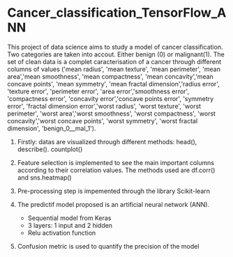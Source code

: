 # Cancer_classification_TensorFlow_ANN

  This project of data science aims to study a model of cancer classification. Two categories are taken into accout. Either benign (0) or malignant(1).
The set of clean data is a complet caracterisation of a cancer through different columns of values ('mean radius', 'mean texture', 'mean perimeter', 'mean area','mean smoothness', 'mean compactness', 'mean concavity','mean concave points', 'mean symmetry', 'mean fractal dimension','radius error', 'texture error', 'perimeter error', 'area error','smoothness error', 'compactness error', 'concavity error','concave points error', 'symmetry error', 'fractal dimension error','worst radius', 'worst texture', 'worst perimeter', 'worst area','worst smoothness', 'worst compactness', 'worst concavity','worst concave points', 'worst symmetry', 'worst fractal dimension',
'benign_0__mal_1').

1) Firstly: datas are visualized through different methods: head(), describe(). countplot()

2) Feature selection is implemented to see the main important columns according to their correlation values. The methods used are df.corr() and sns.heatmap()

3) Pre-processing step is impemented through the library Scikit-learn

4) The predictif model proposed is an artificial neural network (ANN).
    - Sequential model from Keras
    - 3 layers: 1 input and 2 hidden
    -  Relu activation function
5) Confusion metric is used to quantify the precision of the model 
